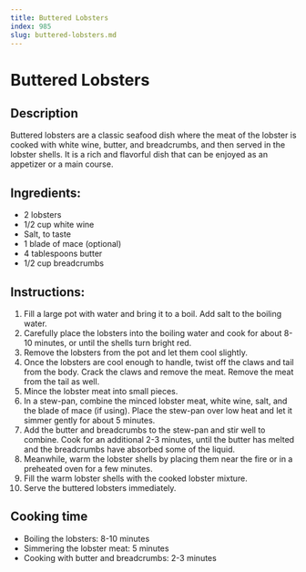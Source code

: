 ```yaml
---
title: Buttered Lobsters
index: 985
slug: buttered-lobsters.md
---
```


# Buttered Lobsters

## Description
Buttered lobsters are a classic seafood dish where the meat of the lobster is cooked with white wine, butter, and breadcrumbs, and then served in the lobster shells. It is a rich and flavorful dish that can be enjoyed as an appetizer or a main course.

## Ingredients:
- 2 lobsters
- 1/2 cup white wine
- Salt, to taste
- 1 blade of mace (optional)
- 4 tablespoons butter
- 1/2 cup breadcrumbs

## Instructions:
1. Fill a large pot with water and bring it to a boil. Add salt to the boiling water.
2. Carefully place the lobsters into the boiling water and cook for about 8-10 minutes, or until the shells turn bright red.
3. Remove the lobsters from the pot and let them cool slightly.
4. Once the lobsters are cool enough to handle, twist off the claws and tail from the body. Crack the claws and remove the meat. Remove the meat from the tail as well.
5. Mince the lobster meat into small pieces.
6. In a stew-pan, combine the minced lobster meat, white wine, salt, and the blade of mace (if using). Place the stew-pan over low heat and let it simmer gently for about 5 minutes.
7. Add the butter and breadcrumbs to the stew-pan and stir well to combine. Cook for an additional 2-3 minutes, until the butter has melted and the breadcrumbs have absorbed some of the liquid.
8. Meanwhile, warm the lobster shells by placing them near the fire or in a preheated oven for a few minutes.
9. Fill the warm lobster shells with the cooked lobster mixture.
10. Serve the buttered lobsters immediately.

## Cooking time
- Boiling the lobsters: 8-10 minutes
- Simmering the lobster meat: 5 minutes
- Cooking with butter and breadcrumbs: 2-3 minutes
